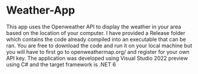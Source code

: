 # Weather-App
This app uses the Openweather API to display the weather in your area based on the location of your computer.
I have provided a Release folder which contains the code already compiled into an executable that can be ran.
You are free to download the code and run it on your local machine but you will have to first go to openweathermap.org/ and register for your own API key. 
The application was developed using Visual Studio 2022 preview using C# and the target framework is .NET 6
